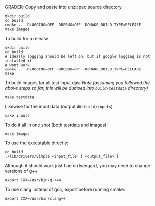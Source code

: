GRADER:
Copy and paste into unzipped source directory
```
mkdir build
cd build
cmake .. -DLOGGING=OFF -DDEBUG=OFF -DCMAKE_BUILD_TYPE=RELEASE
make images
```

To build for a release:

```
mkdir build
cd build
# ideally logging should be left on, but if google logging is not installed it
# wont work
cmake .. -DLOGGING=OFF -DDEBUG=OFF -DCMAKE_BUILD_TYPE=RELEASE
make
```

To build images for all test input data
*Note (assuming you followed the above steps so far, this will be dumped into
`build/testdata` directory)*

```
make testdata
```

Likewise for the input data (output dir: `build/inputs`)
```
make inputs
```

To do it all in one shot (both testdata and images):
```
make images
```

To use the executable directly:

```
cd build
./lib/drivers/Simple <input_file> [ <output_file> ]
```

Although it should work just fine on Isengard, you may need to change versions
of g++
```
export CXX=/usr/bin/g++44
```

To use clang instead of gcc, export before running cmake:

```
export CXX=/usr/bin/clang++
```
